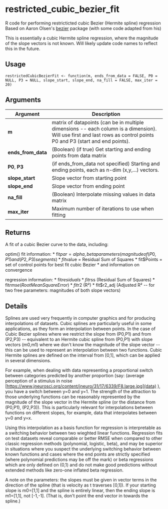 # restricted_cubic_bezier_fit
R code for performing restricticted cubic Bezier (Hermite spline) regression
Based on Aaron Olsen's [bezier](https://cran.r-project.org/web/packages/bezier/index.html) package (with some code adapted from his)

This is essentially a cubic Hermite spline regression, where the magnitude of the slope vectors is not known. Will likely update code names to reflect this in the future.

## Usage
`restrictedCubicBezierFit <- function(m, ends_from_data = FALSE,
	P0 = NULL, P3 = NULL, slope_start, slope_end,
	na_fill = FALSE, max_iter = 20) `

## Arguments
| Argument | Description |
| ----------- | ----------- |
| __m__ | matrix of datapoints (can be in multiple dimensions -- each column is a dimension). Will use first and last rows as control points P0 and P3 (start and end points). |
| __ends_from_data__ | (Boolean) (if true) Get starting and ending points from data matrix |
| __P0__, __P3__ | (if ends_from_data not specified) Starting and ending points, each as n-dim (x,y,...) vectors. |
| __slope_start__ | Slope vector from starting point |
| __slope_end__ | Slope vector from ending point |
| __na_fill__ | (Boolean) Interpolate missing values in data matrix |
| __max_iter__ | Maximum number of iterations to use when fitting |

## Returns
A fit of a cubic Bezier curve to the data, including:

optim() fit information:
    * fit$par = alpha,beta parameters (magnitude of (P0,P1) and (P2,P3) segments)
    * fit$value = Residual Sum of Squares
    * fit$Points = set of control points for best fit cubic Bezier
    * and information on convergence
	
regression information:
    * fit$residuals
    * fit$rss (Residual Sum of Squares)
    * fit$rmse (Root Mean Square Error)
    * fit$r2 (R²)
    * fit$r2_adj (Adjusted R² -- for two free parameters: magnitudes of both slope vectors)

## Details
Splines are used very frequently in computer graphics and for producing interpolations of datasets. Cubic splines are particularly useful in some applications, as they form an interpolation between points. In the case of Cubic Bezier splines where we restrict the slope from (P0,P1) and from (P2,P3) -- equivalent to an Hermite cubic spline from (P0,P1) with slope vectors (m0,m1) where we don't know the magnitude of the slope vector -- this can be used to represent an interpolation between two functions. Cubic Hermite splines are defined on the interval from \[0,1], which can be applied in several dimensions.

For example, when dealing with data representing a proportional switch between categories predicted by another proportion (say: (average perception of a stimulus in noise [https://www.jneurosci.org/content/jneuro/31/17/6339/F8.large.jpg](data) ), you have a switch between y=0 and y=1. The strength of the attraction to those underlying functions can be reasonably represented by the magnitude of the slope vector in the Hermite spline (or the distance from (P0,P1), (P2,P3)). This is particularly relevant for interpolations between functions on different slopes, for example, data that interpolates between y=0 and y=x.

Using this interpolation as a basis function for regression is interpretable as a switching behavior between two wieghted linear functions. Regression fits on test datasets reveal comparable or better RMSE when compared to other classic regression methods (polynomial, logistic, beta), and may be superior in situations where you suspect the underlying switching behavior between known functions and cases where the end points are strictly specified (where polynomial predictions may be off the mark) or beta regressions which are only defined on (0,1) and do not make good predictions without extended methods like zero-one inflated beta regression.

A note on the parameters: the slopes must be given in vector terms in the direction of the spline (that is velocity as t traverses \[0,1]). If your starting slope is m0=\[1,1] and the spline is entirely linear, then the ending slope is m1=\[1,1], not \[-1,-1]. (That is, don't point the end vector in towards the spline.)
